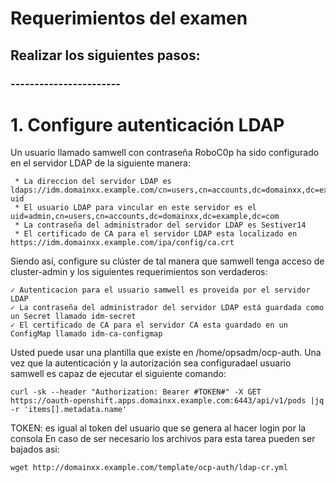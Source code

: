 # Requerimientos del examen

## Realizar los siguientes pasos:

### -----------------------

# 1. Configure autenticación LDAP


Un usuario llamado samwell con contraseña RoboC0p ha sido configurado en el servidor LDAP de la siguiente manera:

````
 * La direccion del servidor LDAP es ldaps://idm.domainxx.example.com/cn=users,cn=accounts,dc=domainxx,dc=example,dc=com?uid
 * El usuario LDAP para vincular en este servidor es el uid=admin,cn=users,cn=accounts,dc=domainxx,dc=example,dc=com
 * La contraseña del administrador del servidor LDAP es Sestiver14
 * El certificado de CA para el servidor LDAP esta localizado en https://idm.domainxx.example.com/ipa/config/ca.crt
````
Siendo así, configure su clúster de tal manera que samwell tenga acceso de cluster-admin y los siguientes requerimientos son verdaderos:

````
✓ Autenticacion para el usuario samwell es proveida por el servidor LDAP
✓ La contraseña del administrador del servidor LDAP está guardada como un Secret llamado idm-secret
✓ El certificado de CA para el servidor CA esta guardado en un ConfigMap llamado idm-ca-configmap
````
Usted puede usar una plantilla que existe en /home/opsadm/ocp-auth. Una vez que la autenticación y la autorización sea configuradael usuario samwell es capaz de ejecutar el siguiente comando:

````
curl -sk --header "Authorization: Bearer #TOKEN#" -X GET https://oauth-openshift.apps.domainxx.example.com:6443/api/v1/pods |jq -r 'items[].metadata.name'
````

TOKEN: es igual al token del usuario que se genera al hacer login por la consola
En caso de ser necesario los archivos para esta tarea pueden ser bajados asi:

````
wget http://domainxx.example.com/template/ocp-auth/ldap-cr.yml 
````

